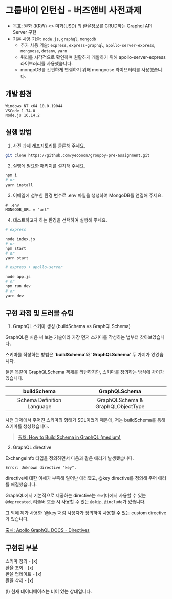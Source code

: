 # 그룹바이 인턴십 - 버즈앤비 사전과제
* 목표: 원화 (KRW) <> 미화(USD) 의 환율정보를 CRUD하는 Graphql API Server 구현
* 기본 사용 기술: `node.js`, `graphql`, `mongodb`
    * 추가 사용 기술: `express`, `express-graphql`, `apollo-server-express`, `mongoose`, `dotenv`, `yarn`
    * 쿼리를 시각적으로 확인하며 원활하게 개발하기 위해 apollo-server-express 라이브러리를 사용했습니다.
    * mongoDB를 간편하게 연결하기 위해 mongoose 라이브러리를 사용했습니다.

## 개발 환경
`Windows_NT x64 10.0.19044`   
`VSCode 1.74.0`   
`Node.js 16.14.2`

## 실행 방법
1. 사전 과제 레포지토리를 클론해 주세요.
```sh
git clone https://github.com/yeoooon/groupby-pre-assignment.git
```
2. 실행에 필요한 패키지를 설치해 주세요.
```sh
npm i
# or
yarn install
```
3. 이메일에 첨부한 환경 변수로 .env 파일을 생성하여 MongoDB를 연결해 주세요.
```env
# .env
MONGODB_URL = "url"
```
4. 테스트하고자 하는 환경을 선택하여 실행해 주세요.
```sh
# express

node index.js
# or
npm start
# or
yarn start
```

```sh
# express + apollo-server

node app.js
# or
npm run dev
# or
yarn dev
```
## 구현 과정 및 트러블 슈팅

1. GraphQL 스키마 생성 (buildSchema vs GraphQLSchema)

GraphQL은 처음 써 보는 기술이라 가장 먼저 스키마를 작성하는 법부터 찾아보았습니다.

스키마를 작성하는 방법은 '**buildSchema**'와 '**GraphQLSchema**' 두 가지가 있었습니다.

둘은 똑같이 GraphQLSchema 객체를 리턴하지만, 스키마를 정의하는 방식에 차이가 있습니다.   

  |buildSchema|GraphQLSchema|   
  |:------:|:---:|   
  |Schema Definition Language|GraphQLSchema & GraphQLObjectType|   

사전 과제에서 주어진 스키마의 형태가 SDL이었기 때문에, 저는 buildSchema를 통해 스키마를 생성했습니다.   
> [출처: How to Build Schema in GraphQL (medium)](https://elfi-y.medium.com/how-to-build-schema-in-graphql-bb0a914a82ad)

2. GraphQL directive

ExchangeInfo 타입을 정의하면서 다음과 같은 에러가 발생했습니다.
```
Error: Unknown directive "key".
```
directive에 대한 이해가 부족해 일어난 에러였고, @key directive를 정의해 주어 에러를 해결했습니다.

GraphQL에서 기본적으로 제공하는 directive는 스키마에서 사용할 수 있는 `@deprecated`, 리졸버 호출 시 사용할 수 있는 `@skip`, `@include`가 있습니다.

그 외에 제가 사용한 '@key'처럼 사용자가 정의하여 사용할 수 있는 custom directive가 있습니다.

[출처: Apollo GraphQL DOCS - Directives](https://www.apollographql.com/docs/apollo-server/schema/directives/#custom-directives)

## 구현된 부분

스키마 정의 - [x]   
환율 조회 - [x]   
환율 업데이트 - [x]   
환율 삭제 - [x]   

(!) 현재 데이터베이스는 비어 있는 상태입니다.